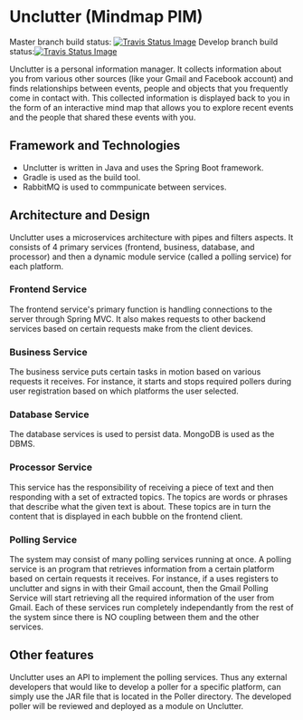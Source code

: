 # Unclutter (Mindmap PIM)

Master branch build status:  <a href="https://travis-ci.com/ArmandMaree/MindMapPIM" target="_blank"><img src="https://travis-ci.com/ArmandMaree/MindMapPIM.svg?token=EDzLz4Cfsmpc3FQfSzFR&branch=master" alt="Travis Status Image"></a>
Develop branch build status:<a href="https://travis-ci.com/ArmandMaree/MindMapPIM" target="_blank"><img src="https://travis-ci.com/ArmandMaree/MindMapPIM.svg?token=EDzLz4Cfsmpc3FQfSzFR&branch=develop" alt="Travis Status Image"></a>

Unclutter is a personal information manager. It collects information about you from various other sources (like your Gmail and Facebook account) and finds relationships between events, people and objects that you frequently come in contact with. This collected information is displayed back to you in the form of an interactive mind map that allows you to explore recent events and the people that shared these events with you.

## Framework and Technologies

* Unclutter is written in Java and uses the Spring Boot framework.
* Gradle is used as the build tool.
* RabbitMQ is used to commpunicate between services.

## Architecture and Design

Unclutter uses a microservices architecture with pipes and filters aspects. It consists of 4 primary services (frontend, business, database, and processor) and then a dynamic module service (called a polling service) for each platform.

### Frontend Service

The frontend service's primary function is handling connections to the server through Spring MVC. It also makes requests to other backend services based on certain requests make from the client devices.

### Business Service

The business service puts certain tasks in motion based on various requests it receives. For instance, it starts and stops required pollers during user registration based on which platforms the user selected.

### Database Service

The database services is used to persist data. MongoDB is used as the DBMS.

### Processor Service

This service has the responsibility of receiving a piece of text and then responding with a set of extracted topics. The topics are words or phrases that describe what the given text is about. These topics are in turn the content that is displayed in each bubble on the frontend client.

### Polling Service

The system may consist of many polling services running at once. A polling service is an program that retrieves information from a certain platform based on certain requests it receives. For instance, if a uses registers to unclutter and signs in with their Gmail account, then the Gmail Polling Service will start retrieving all the required information of the user from Gmail. Each of these services run completely independantly from the rest of the system since there is NO coupling between them and the other services.

## Other features

Unclutter uses an API to implement the polling services. Thus any external developers that would like to develop a poller for a specific platform, can simply use the JAR file that is located in the Poller directory. The developed poller will be reviewed and deployed as a module on Unclutter.
